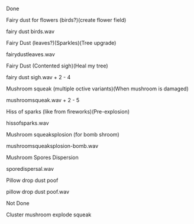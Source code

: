 Done

Fairy dust for flowers (birds?)(create flower field)

fairy dust birds.wav


Fairy Dust (leaves?)(Sparkles)(Tree upgrade)

fairydustleaves.wav


Fairy Dust (Contented sigh)(Heal my tree)

fairy dust sigh.wav + 2 - 4


Mushroom squeak (multiple octive variants)(When mushroom is damaged)

mushroomsqueak.wav + 2 - 5


Hiss of sparks (like from fireworks)(Pre-explosion)

hissofsparks.wav


Mushroom squeaksplosion (for bomb shroom)

mushroomsqueaksplosion-bomb.wav


Mushroom Spores Dispersion

sporedispersal.wav


Pillow drop dust poof

pillow drop dust poof.wav


Not Done

Cluster mushroom explode squeak